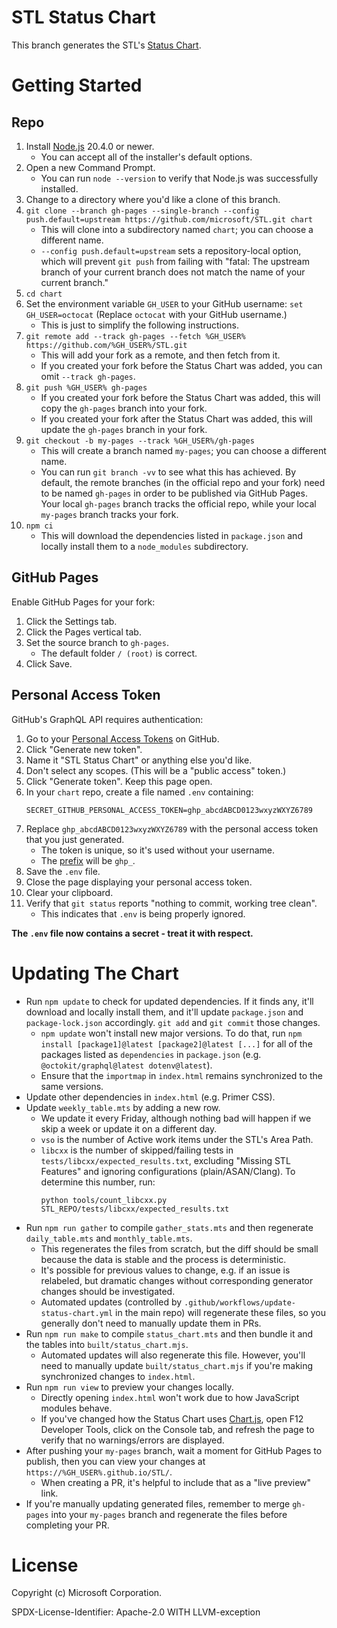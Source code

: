 # STL Status Chart

This branch generates the STL's [Status Chart][].

# Getting Started

## Repo

1. Install [Node.js][] 20.4.0 or newer.
    + You can accept all of the installer's default options.
2. Open a new Command Prompt.
    + You can run `node --version` to verify that Node.js was successfully installed.
3. Change to a directory where you'd like a clone of this branch.
4. `git clone --branch gh-pages --single-branch --config push.default=upstream https://github.com/microsoft/STL.git chart`
    + This will clone into a subdirectory named `chart`; you can choose a different name.
    + `--config push.default=upstream` sets a repository-local option, which will prevent `git push` from failing with
    "fatal: The upstream branch of your current branch does not match the name of your current branch."
5. `cd chart`
6. Set the environment variable `GH_USER` to your GitHub username: `set GH_USER=octocat` (Replace `octocat` with your
    GitHub username.)
    + This is just to simplify the following instructions.
7. `git remote add --track gh-pages --fetch %GH_USER% https://github.com/%GH_USER%/STL.git`
    + This will add your fork as a remote, and then fetch from it.
    + If you created your fork before the Status Chart was added, you can omit `--track gh-pages`.
8. `git push %GH_USER% gh-pages`
    + If you created your fork before the Status Chart was added, this will copy the `gh-pages` branch into your fork.
    + If you created your fork after the Status Chart was added, this will update the `gh-pages` branch in your fork.
9. `git checkout -b my-pages --track %GH_USER%/gh-pages`
    + This will create a branch named `my-pages`; you can choose a different name.
    + You can run `git branch -vv` to see what this has achieved. By default, the remote branches (in the official repo
    and your fork) need to be named `gh-pages` in order to be published via GitHub Pages. Your local `gh-pages` branch
    tracks the official repo, while your local `my-pages` branch tracks your fork.
10. `npm ci`
    + This will download the dependencies listed in `package.json` and locally install them to a `node_modules`
    subdirectory.

## GitHub Pages

Enable GitHub Pages for your fork:

1. Click the Settings tab.
2. Click the Pages vertical tab.
3. Set the source branch to `gh-pages`.
    + The default folder `/ (root)` is correct.
4. Click Save.

## Personal Access Token

GitHub's GraphQL API requires authentication:

1. Go to your [Personal Access Tokens][] on GitHub.
2. Click "Generate new token".
3. Name it "STL Status Chart" or anything else you'd like.
4. Don't select any scopes. (This will be a "public access" token.)
5. Click "Generate token". Keep this page open.
6. In your `chart` repo, create a file named `.env` containing:
    ```
    SECRET_GITHUB_PERSONAL_ACCESS_TOKEN=ghp_abcdABCD0123wxyzWXYZ6789
    ```
7. Replace `ghp_abcdABCD0123wxyzWXYZ6789` with the personal access token that you just generated.
    + The token is unique, so it's used without your username.
    + The [prefix][token-formats] will be `ghp_`.
8. Save the `.env` file.
9. Close the page displaying your personal access token.
10. Clear your clipboard.
11. Verify that `git status` reports "nothing to commit, working tree clean".
    + This indicates that `.env` is being properly ignored.

**The `.env` file now contains a secret - treat it with respect.**

# Updating The Chart

* Run `npm update` to check for updated dependencies. If it finds any, it'll download and locally install them, and
it'll update `package.json` and `package-lock.json` accordingly. `git add` and `git commit` those changes.
    + `npm update` won't install new major versions. To do that, run
    `npm install [package1]@latest [package2]@latest [...]` for all of the packages listed
    as `dependencies` in `package.json` (e.g. `@octokit/graphql@latest dotenv@latest`).
    + Ensure that the `importmap` in `index.html` remains synchronized to the same versions.
* Update other dependencies in `index.html` (e.g. Primer CSS).
* Update `weekly_table.mts` by adding a new row.
    + We update it every Friday, although nothing bad will happen if we skip a week or update it on a different day.
    + `vso` is the number of Active work items under the STL's Area Path.
    + `libcxx` is the number of skipped/failing tests in `tests/libcxx/expected_results.txt`, excluding
    "Missing STL Features" and ignoring configurations (plain/ASAN/Clang). To determine this number, run:
      ```
      python tools/count_libcxx.py STL_REPO/tests/libcxx/expected_results.txt
      ```
* Run `npm run gather` to compile `gather_stats.mts` and then regenerate `daily_table.mts` and `monthly_table.mts`.
    + This regenerates the files from scratch, but the diff should be small because the data is stable and the process
    is deterministic.
    + It's possible for previous values to change, e.g. if an issue is relabeled, but dramatic changes without
    corresponding generator changes should be investigated.
    + Automated updates (controlled by `.github/workflows/update-status-chart.yml` in the main repo)
    will regenerate these files, so you generally don't need to manually update them in PRs.
* Run `npm run make` to compile `status_chart.mts` and then bundle it and the tables into `built/status_chart.mjs`.
    + Automated updates will also regenerate this file. However, you'll need to manually update
    `built/status_chart.mjs` if you're making synchronized changes to `index.html`.
* Run `npm run view` to preview your changes locally.
    + Directly opening `index.html` won't work due to how JavaScript modules behave.
    + If you've changed how the Status Chart uses [Chart.js][], open F12 Developer Tools, click on the Console tab, and
    refresh the page to verify that no warnings/errors are displayed.
* After pushing your `my-pages` branch, wait a moment for GitHub Pages to publish, then you can view your changes at
    `https://%GH_USER%.github.io/STL/`.
    + When creating a PR, it's helpful to include that as a "live preview" link.
* If you're manually updating generated files, remember to merge `gh-pages` into your `my-pages` branch and regenerate
    the files before completing your PR.

# License

Copyright (c) Microsoft Corporation.

SPDX-License-Identifier: Apache-2.0 WITH LLVM-exception

[Chart.js]: https://www.chartjs.org/
[Node.js]: https://nodejs.org/en/
[Personal Access Tokens]: https://github.com/settings/tokens
[Status Chart]: https://microsoft.github.io/STL/
[token-formats]: https://github.blog/2021-04-05-behind-githubs-new-authentication-token-formats/
